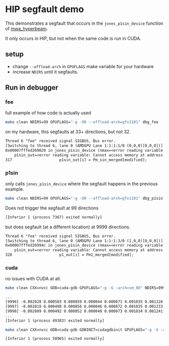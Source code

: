 # HIP segfault demo

This demonstrates a segfault that occurs in the `jones_p1sin_device` function of [mwa_hyperbeam](https://github.com/mwaTelescope/mwa_hyperbeam).

It only occurs in HIP, but not when the same code is run in CUDA.

## setup

- change `--offload-arch` in `GPUFLAGS` make variable for your hardware
- increase `NDIRS` until it segfaults.

## Run in debugger

### fee

full example of how code is actually used

```bash
make clean NDIRS=99 GPUFLAGS="-g -O0 --offload-arch=gfx1101" dbg_fee
```

on my hardware, this segfaults at 33+ directions, but not 32.

```txt
Thread 6 "fee" received signal SIGBUS, Bus error.
[Switching to thread 6, lane 0 (AMDGPU Lane 1:1:1:1/0 (0,0,0)[0,0,0])]
0x00007fffed269020 in jones_p1sin_device (nmax=<error reading variable: Cannot access memory at address private_lane#0x446c>, theta=<error reading variable: Cannot access memory at address private_lane#0x4470>,
    p1sin_out=<error reading variable: Cannot access memory at address private_lane#0x4478>, p1_out=<error reading variable: Cannot access memory at address private_lane#0x4480>) at ./fee.h:317
317                     p1sin_out[i] = Pm_sin_merged[modified];
```

### p1sin

only calls `jones_p1sin_device` where the segfault happens in the previous example.


```bash
make clean NDIRS=99 GPUFLAGS="-g -O0 --offload-arch=gfx1101" dbg_p1sin
```

Does not trigger the segfault at 99 directions

```txt
[Inferior 1 (process 7367) exited normally]
```

but does segfault (at a different location) at 9999 directions.

```txt
Thread 6 "fee" received signal SIGBUS, Bus error.
[Switching to thread 6, lane 0 (AMDGPU Lane 1:1:1:3/0 (1,0,0)[0,0,0])]
0x00007fffed26994c in jones_p1sin_device (nmax=<error reading variable: Cannot access memory at address private_lane#0x446c>, theta=<error reading variable: Cannot access memory at address private_lane#0x4470>,
    p1sin_out=<error reading variable: Cannot access memory at address private_lane#0x4478>, p1_out=<error reading variable: Cannot access memory at address private_lane#0x4480>) at ./fee.h:328
328                     p1_out[i] = Pm1_merged[modified];
```

### cuda

no issues with CUDA at all.

```bash
make clean CXX=nvcc GDB=cuda-gdb GPUFLAGS="-g -G -arch=sm_86" NDIRS=9999 dbg_fee
```

```txt
...
[9996] -0.002828 0.000503 0.000859 0.000044 0.000871 0.001035 0.001226 0.004104
[9997] -0.002818 0.000498 0.000856 0.000046 0.000872 0.001035 0.001233 0.004101
[9998] -0.002809 0.000492 0.000852 0.000048 0.000873 0.001034 0.001241 0.004099
...
[Inferior 1 (process 49383) exited normally]
```

```bash
make clean CXX=nvcc GDB=cuda-gdb GDBINIT=cudagdbinit GPUFLAGS="-g -G -arch=sm_86" NDIRS=9999 dbg_p1sin
```

```txt
[Inferior 1 (process 50965) exited normally]
```
